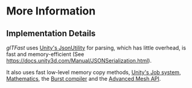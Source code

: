 # More Information

## Implementation Details

*glTFast* uses [Unity's JsonUtility](https://docs.unity3d.com/ScriptReference/JsonUtility.html) for parsing, which has little overhead, is fast and memory-efficient (See <https://docs.unity3d.com/Manual/JSONSerialization.html>).

It also uses fast low-level memory copy methods, [Unity's Job system](https://docs.unity3d.com/Manual/JobSystem.html), [Mathematics](https://docs.unity3d.com/Packages/com.unity.mathematics@1.0/manual/index.html), the [Burst compiler](https://docs.unity3d.com/Packages/com.unity.burst@1.6/manual/index.html) and the [Advanced Mesh API](https://docs.unity3d.com/ScriptReference/Mesh.html).
